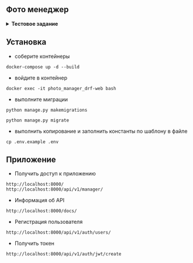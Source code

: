 ## Фото менеджер

<details>
<summary><b>Тестовое задание</b></summary>   
Сделать REST фото менеджер.

1. загружать фотографии авторизованным пользователям.  
    1.1. при загрузке можно указывать различную метадату: гео локацию, описание, имена людей на фото.

2. отображать список фотографий, без мета данных.  
    2.1. фильтровать фотографии по дате.  
    2.2. фильтровать фотографии по геолокации.   
    2.3. фильтровать фотографии по имени человека.

3. получать фотографию по айди с метаданными.
4. доп задача: сделать апи автодополнение по поиску возможных имен людей присутствующих на фотографиях. 

    Пример:


    передаем часть имени “Алекс”  
    на выходе получаем  
    Алекс  
    Алексей  
    Александр  
    Александра   

    Вбиваем Алексан  
    получаем  
    Александр  
    Александра
</details>

## Установка
* соберите контейнеры
```commandline
docker-compose up -d --build
```
* войдите в контейнер
```commandline
docker exec -it photo_manager_drf-web bash
```
* выполните миграции
```commandline
python manage.py makemigrations
```
```commandline
python manage.py migrate
```
* выполнить копирование и заполнить константы по шаблону в файле
```commandline
cp .env.example .env
```

## Приложение
* Получить доступ к приложению
```djangourlpath
http://localhost:8000/
http://localhost:8000/api/v1/manager/
```

* Информация об API
```djangourlpath
http://localhost:8000/docs/
```

* Регистрация пользователя
```djangourlpath
http://localhost:8000/api/v1/auth/users/
```

* Получить токен
```djangourlpath
http://localhost:8000/api/v1/auth/jwt/create
```
